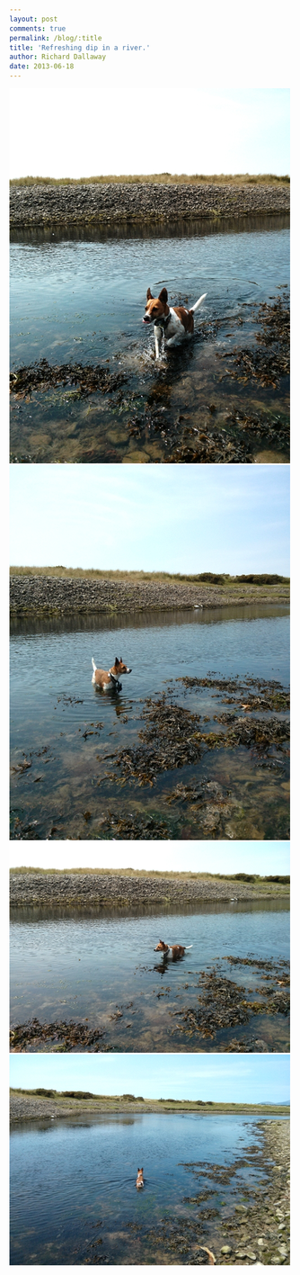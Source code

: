 ```yaml
---
layout: post
comments: true
permalink: /blog/:title
title: 'Refreshing dip in a river.'
author: Richard Dallaway
date: 2013-06-18
---
```


<div><a href="/media/IMG_20130618_133713.JPG"><img src="/media/IMG_20130618_133713.JPG.500.JPG" width="500" height="667"/></a></div><div><a href="/media/IMG_20130618_124155.jpg"><img src="/media/IMG_20130618_124155.jpg.500.jpg" width="500" height="667"/></a></div><div><a href="/media/IMG_20130618_124149.jpg"><img src="/media/IMG_20130618_124149.jpg.500.jpg" width="500" height="375"/></a></div><div><a href="/media/IMG_20130618_124139.jpg"><img src="/media/IMG_20130618_124139.jpg.500.jpg" width="500" height="375"/></a></div>


     
    
